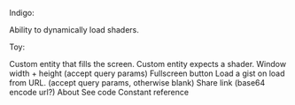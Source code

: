 
Indigo:

Ability to dynamically load shaders.


Toy:

Custom entity that fills the screen.
Custom entity expects a shader.
Window width + height (accept query params)
Fullscreen button
Load a gist on load from URL. (accept query params, otherwise blank)
Share link (base64 encode url?)
About
See code
Constant reference

